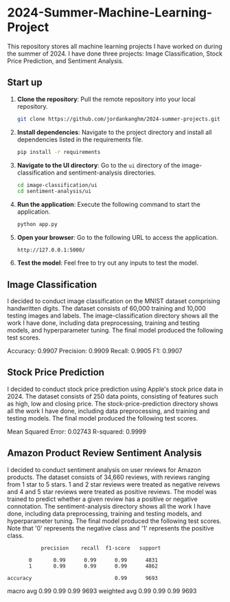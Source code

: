 # 2024-Summer-Machine-Learning-Project
This repository stores all machine learning projects I have worked on during the summer of 2024.
I have done three projects: Image Classification, Stock Price Prediction, and Sentiment Analysis.

## Start up
1. **Clone the repository**: Pull the remote repository into your local repository.
    ```bash
    git clone https://github.com/jordankanghm/2024-summer-projects.git
    ```

2. **Install dependencies**: Navigate to the project directory and install all dependencies listed in the requirements file.
    ```bash
    pip install -r requirements
    ```

3. **Navigate to the UI directory**: Go to the `ui` directory of the image-classification and sentiment-analysis directories.
    ```bash
    cd image-classification/ui
    cd sentiment-analysis/ui
    ```

5. **Run the application**: Execute the following command to start the application.
    ```bash
    python app.py
    ```

6. **Open your browser**: Go to the following URL to access the application.
    ```
    http://127.0.0.1:5000/
    ```

7. **Test the model**: Feel free to try out any inputs to test the model.

## Image Classification
I decided to conduct image classification on the MNIST dataset comprising handwritten digits. The dataset consists of 60,000 training and 10,000 testing images and labels. The image-classification directory shows all the work I have done, including data preprocessing, training and testing models, and hyperparameter tuning. The final model produced the following test scores.

Accuracy: 0.9907
Precision: 0.9909
Recall: 0.9905
F1: 0.9907

## Stock Price Prediction
I decided to conduct stock price prediction using Apple's stock price data in 2024. The dataset consists of 250 data points, consisting of features such as high, low and closing price. The stock-price-prediction directory shows all the work I have done, including data preprocessing, and training and testing models. The final model produced the following test scores.

Mean Squared Error: 0.02743
R-squared: 0.9999

## Amazon Product Review Sentiment Analysis
I decided to conduct sentiment analysis on user reviews for Amazon products. The dataset consists of 34,660 reviews, with reviews ranging from 1 star to 5 stars. 1 and 2 star reviews were treated as negative reivews and 4 and 5 star reviews were treated as positive reviews. The model was trained to predict whether a given review has a positive or negative connotation. The sentiment-analysis directory shows all the work I have done, including data preprocessing, training and testing models, and hyperparameter tuning. The final model produced the following test scores. Note that '0' represents the negative class and '1' represents the positive class.

               precision    recall  f1-score   support

           0       0.99      0.99      0.99      4831
           1       0.99      0.99      0.99      4862

    accuracy                           0.99      9693
   macro avg       0.99      0.99      0.99      9693
weighted avg       0.99      0.99      0.99      9693
